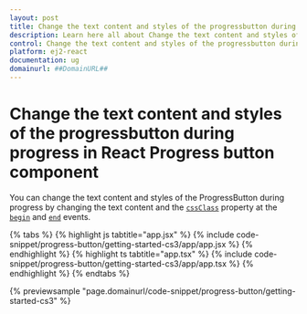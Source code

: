```yaml
---
layout: post
title: Change the text content and styles of the progressbutton during progress in React Progress button component | Syncfusion
description: Learn here all about Change the text content and styles of the progressbutton during progress in Syncfusion React Progress button component of Syncfusion Essential JS 2 and more.
control: Change the text content and styles of the progressbutton during progress 
platform: ej2-react
documentation: ug
domainurl: ##DomainURL##
---
```


# Change the text content and styles of the progressbutton during progress in React Progress button component

You can change the text content and styles of the ProgressButton during progress by changing the text content and the  [`cssClass`](https://ej2.syncfusion.com/react/documentation/api/progress-button/#cssClass) property at the [`begin`](https://ej2.syncfusion.com/react/documentation/api/progress-button/#begin) and [`end`](https://ej2.syncfusion.com/react/documentation/api/progress-button/#end) events.

{% tabs %}
{% highlight js tabtitle="app.jsx" %}
{% include code-snippet/progress-button/getting-started-cs3/app/app.jsx %}
{% endhighlight %}
{% highlight ts tabtitle="app.tsx" %}
{% include code-snippet/progress-button/getting-started-cs3/app/app.tsx %}
{% endhighlight %}
{% endtabs %}

 {% previewsample "page.domainurl/code-snippet/progress-button/getting-started-cs3" %}
